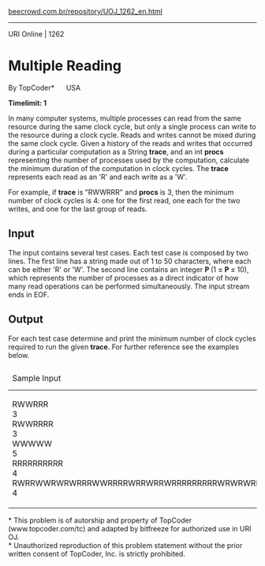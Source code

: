 <p><a href="https://www.beecrowd.com.br/repository/UOJ_1262_en.html">beecrowd.com.br/repository/UOJ_1262_en.html</a></p><hr>
    <div>
      <span>URI Online | 1262</span>
      <h1>Multiple Reading </h1>
      <div><p>
         By TopCoder* <img alt="" src="https://resources.beecrowd.com.br/gallery/images/flags/us.gif" style="width: 16px; height: 11px;"> USA</p>
      </div>
      <strong>Timelimit: 1</strong>
    </div>
    <div>
    <div>
      <p>
      In many computer systems, multiple processes can read from the same resource during the same clock cycle, but only a single process can write to the resource during a clock cycle. Reads and writes cannot be mixed during the same clock cycle. Given a history of the reads and writes that occurred during a particular computation as a String <b>trace</b>, and an int <b>procs</b> representing the number of processes used by the computation, calculate the minimum duration of the computation in clock cycles. The <b>trace</b>
       represents each read as an 'R' and each write as a 'W'.</p>
      <p>
      For example, if <b>trace</b> is "<span>RWWRRR</span>" and <b>procs</b> is 3, then the minimum number of clock cycles is 4: one for the first read, one each for the two writes, and one for the last group of reads.</p>
    </div>
    <h2>Input</h2>
    <div>
      <p>
      The input contains several test cases. Each test case is composed by two lines. The first line has a string made out of 1 to 50 characters, where each can be either 'R' or 'W'. The second line contains an integer <strong>P&nbsp;</strong>(1 ≤&nbsp;<strong>P&nbsp;</strong>≤ 10), which represents the number of processes as a direct indicator of how many read operations can be performed simultaneously. The input stream ends in EOF.</p>
    </div>
    <h2>Output</h2>
    <div>
      <p>
       For each test case determine and print the minimum number of clock cycles required to run the given <b>trace</b>. For further reference see the examples below.</p>
    </div>
    <div></div>
    <table>
      <thead>
        <tr>
          <td>Sample Input</td>
          <td>Sample Output</td>
        </tr>
      </thead>
      <tbody>
        <tr>
          <td>
            <p>
             RWWRRR<br>
             3<br>
             RWWRRRR<br>
             3<br>
             WWWWW<br>
             5<br>
             RRRRRRRRRR<br>
             4<br>
             RWRRWWRWRWRRRWWRRRRWRRWRRWRRRRRRRRRWRWRWRRRRWRRRRR<br>
             4</p>
          </td>
          <td>
            <p>
             4<br>
             5<br>
             5<br>
             3<br>
             30</p>
          </td>
        </tr>
      </tbody>
    </table>
    <p>
  </p><p>
   * This problem is of autorship and property of TopCoder (www.topcoder.com/tc) and adapted by bitfreeze for authorized use in URI OJ.<br>
   * Unauthorized reproduction of this problem statement without the prior written consent of TopCoder, Inc. is strictly prohibited.</p>
</div>
